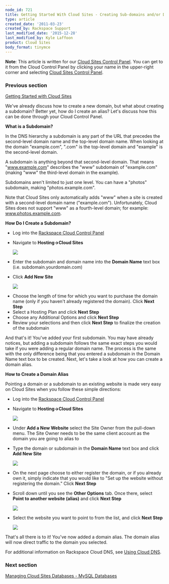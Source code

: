 ```yaml
---
node_id: 721
title: Getting Started With Cloud Sites - Creating Sub-domains and/or Domain Aliases
type: article
created_date: '2011-03-23'
created_by: Rackspace Support
last_modified_date: '2015-12-28'
last_modified_by: Kyle Laffoon
product: Cloud Sites
body_format: tinymce
---
```


**Note**: This article is written for our [Cloud Sites Control
Panel](https://manage.rackspacecloud.com/). You can get to it from the
Cloud Control Panel by clicking your name in the upper-right corner and
selecting [Cloud Sites Control
Panel](https://manage.rackspacecloud.com/).

### Previous section

[Getting Started with Cloud
Sites](/howto/cloud-sites)



We've already discuss how to create a new domain, but what about
creating a subdomain? Better yet, how do I create an alias? Let's
discuss how this can be done through your Cloud Control Panel.

**What is a Subdomain?**

In the DNS hierarchy a subdomain is any part of the URL that precedes
the second-level domain name and the top-level domain name.  When
looking at the domain "example.com", ".com" is the top-level domain and
"example" is the second-level domain.

A subdomain is anything beyond that second-level domain.  That means
"www.example.com" describes the "www" subdomain of "example.com" (making
"www" the third-level domain in the example).

Subdomains aren't limited to just one level.  You can have a "photos"
subdomain, making "photos.example.com".

Note that Cloud Sites only automatically adds "www" when a site is
created with a second-level domain name ("example.com"). Unfortunately,
Cloud Sites does not support "www" as a fourth-level domain; for
example: www.photos.example.com.

**How Do I Create a Subdomain?**

<div>

-   Log into the [Rackspace Cloud Control
    Panel](http://manage.rackspacecloud.com)
-   Navigate to **Hosting-&gt;Cloud Sites**

    ![](http://c806394.r94.cf2.rackcdn.com/cloudsites.png)

<!-- -->

-   Enter the subdomain and domain name into the **Domain Name** text
    box (i.e. subdomain.yourdomain.com)
-   Click **Add New Site**

    ![](http://c806394.r94.cf2.rackcdn.com/addsubdomain.png)

<!-- -->

-   Choose the length of time for which you want to purchase the domain
    name (only if you haven't already registered the domain). Click
    **Next Step**
-   Select a Hosting Plan and click **Next Step**
-   Choose any Additional Options and click **Next Step**
-   Review your selections and then click **Next Step** to finalize the
    creation of the subdomain

And that's it! You've added your first subdomain. You may have already
notices, but adding a subdomain follows the same exact steps you would
take if you were adding a regular domain name. The process is the same
with the only difference being that you entered a subdomain in the
Domain Name text box to be created. Next, let's take a look at how you
can create a domain alias.



**How to Create a Domain Alias**

<div>

Pointing a domain or a subdomain to an existing website is made very
easy on Cloud Sites when you follow these simple directions:

-   Log into the [Rackspace Cloud Control
    Panel](http://manage.rackspacecloud.com)
-   Navigate to **Hosting-&gt;Cloud Sites**

    ![](http://c806394.r94.cf2.rackcdn.com/cloudsites.png)

<!-- -->

-   Under **Add a New Website** select the Site Owner from the
    pull-down menu. The Site Owner needs to be the same client account
    as the domain you are going to alias to
-   Type the domain or subdomain in the **Domain Name** text box and
    click **Add New Site**

    ![](http://c806394.r94.cf2.rackcdn.com/namesite.png)

<!-- -->

-   On the next page choose to either register the domain, or if you
    already own it, simply indicate that you would like to "Set up the
    website without registering the domain." Click **Next Step**
-   Scroll down until you see the **Other Options** tab. Once there,
    select **Point to another website (alias)** and click **Next Step**

    ![](http://c806394.r94.cf2.rackcdn.com/choosealias.png)

<!-- -->

-   Select the website you want to point to from the list, and click
    **Next Step**

    ![](http://c806394.r94.cf2.rackcdn.com/selectalias.png)

That's all there is to it! You've now added a domain alias. The domain
alias will now direct traffic to the domain you selected.

</div>

</div>

For additional information on Rackspace Cloud DNS, see [Using Cloud
DNS](/howto/rackspace-cloud-dns).

### Next section

[Managing Cloud Sites Databases - MySQL
Databases](/howto/rackspace-cloud-sites-essentials-mysql-databases)

